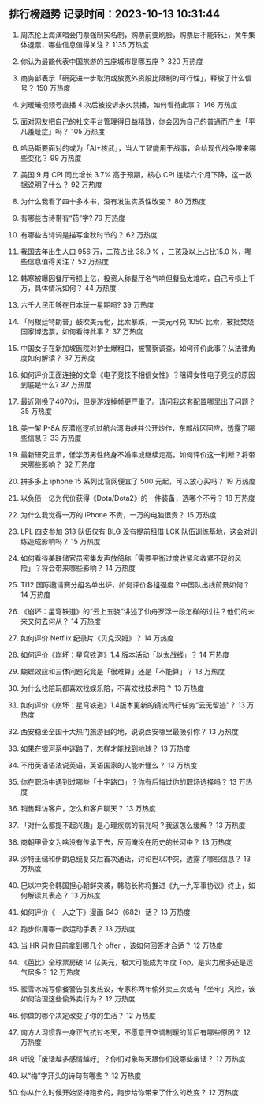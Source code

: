
## 排行榜趋势 记录时间：2023-10-13 10:31:44
  
  1. 周杰伦上海演唱会门票强制实名制，购票前要刷脸，购票后不能转让，黄牛集体退票，哪些信息值得关注？ 1135 万热度
    
  2. 你认为最能代表中国旅游的五座城市是哪五座？ 320 万热度
    
  3. 商务部表示「研究进一步取消或放宽外资股比限制的可行性」，释放了什么信号？ 150 万热度
    
  4. 刘暖曦视频号直播 4 次后被投诉永久禁播，如何看待此事？ 146 万热度
    
  5. 面对网友把自己的社交平台管理得日益精致，你会因为自己的普通而产生「平凡羞耻症」吗？ 105 万热度
    
  6. 哈马斯要面对的或为「AI+核武」，当人工智能用于战事，会给现代战争带来哪些变化？ 99 万热度
    
  7. 美国 9 月 CPI 同比增长 3.7% 高于预期，核心 CPI 连续六个月下降，这一数据说明了什么？ 92 万热度
    
  8. 为什么我看了四十多本书，没有发生实质性改变？ 80 万热度
    
  9. 有哪些古诗带有“药”字? 79 万热度
    
  10. 有哪些古诗词是描写金秋时节的？ 62 万热度
    
  11. 我国去年出生人口 956 万，二孩占比 38.9 % ，三孩及以上占比15.0 %，哪些信息值得关注？ 52 万热度
    
  12. 韩寒被曝因餐厅亏损上亿，投资人称餐厅名气响但餐品太难吃，自己亏损上千万，具体情况如何？ 44 万热度
    
  13. 六千人民币够在日本玩一星期吗? 39 万热度
    
  14. 「阿根廷特朗普」鼓吹美元化，比索暴跌，一美元可兑 1050 比索，被批焚烧国家博选票，如何看待此事？ 37 万热度
    
  15. 中国女子在新加坡医院对护士爆粗口，被警察调查，如何评价此事？从法律角度如何解读？ 37 万热度
    
  16. 如何评价正面连接的文章《电子竞技不相信女性》？阻碍女性电子竞技的原因到底是什么? 37 万热度
    
  17. 最近刚换了4070ti，但是游戏掉帧更严重了。请问我这套配置哪里出了问题？ 35 万热度
    
  18. 美一架 P-8A 反潜巡逻机过航台湾海峡并公开炒作，东部战区回应，透露了哪些信息？ 33 万热度
    
  19. 最新研究显示，低学历男性终身不婚率或继续走高，如何评价这一判断？将带来哪些影响？ 32 万热度
    
  20. 拼多多上 iphone 15 系列比官网便宜了 500 元起，可以放心买吗？ 19 万热度
    
  21. 以负债一亿为代价获得《Dota/Dota2》的一件装备，选哪个不亏？ 18 万热度
    
  22. 为什么我觉得一万的 iPhone 不贵，一万的电脑很贵？ 15 万热度
    
  23. LPL 四支参加 S13 队伍仅有 BLG 没有提前租借 LCK 队伍训练基地，这会对训练造成影响吗？ 15 万热度
    
  24. 如何看待美联储官员密集发声放鸽称「需要平衡过度收紧和收紧不足的风险」？将会带来哪些影响？ 14 万热度
    
  25. TI12 国际邀请赛分组名单出炉，如何评价各组强度？中国队出线前景如何？ 14 万热度
    
  26. 《崩坏：星穹铁道》的“云上五骁”讲述了仙舟罗浮一段怎样的过往？他们的未来又何去何从？ 14 万热度
    
  27. 如何评价 Netflix 纪录片《贝克汉姆》？ 14 万热度
    
  28. 如何评价《崩坏：星穹铁道》1.4 版本活动「以太战线」？ 14 万热度
    
  29. 蝴蝶效应和三体问题究竟是「很难算」还是「不能算」？ 13 万热度
    
  30. 为什么找陪玩都喜欢找娱乐陪，不喜欢找技术陪？ 13 万热度
    
  31. 如何评价《崩坏：星穹铁道》1.4版本更新的镜流同行任务“云无留迹”？ 13 万热度
    
  32. 西安稳坐全国十大热门旅游目的地，说说西安哪里最吸引你？ 13 万热度
    
  33. 如果在银河系中迷路了，怎样才能找到地球？ 13 万热度
    
  34. 不用英语语法说英语，英语国家的人能听懂么？ 13 万热度
    
  35. 你在职场中遇到过哪些「十字路口」？你有后悔过你的职场选择吗？ 13 万热度
    
  36. 销售拜访客户，怎么和客户聊天？ 13 万热度
    
  37. 「对什么都提不起兴趣」是心理疾病的前兆吗？我该怎么缓解？ 13 万热度
    
  38. 商朝甲骨文为啥没有传承下去，反而淹没在历史的长河中？ 13 万热度
    
  39. 沙特王储和伊朗总统复交后首次通话，讨论巴以冲突，透露了哪些信息？ 13 万热度
    
  40. 巴以冲突令韩国担心朝鲜突袭，韩防长称将推进《九一九军事协议》终止，如何解读其表态？ 13 万热度
    
  41. 如何评价《一人之下》漫画 643（682）话？ 13 万热度
    
  42. 跑步你用哪一款运动手表？ 13 万热度
    
  43. 当 HR 问你目前拿到哪几个 offer ，该如何回答才合适？ 12 万热度
    
  44. 《芭比》全球票房破 14 亿美元，极大可能成为年度 Top，是实力居多还是运气居多？ 12 万热度
    
  45. 蜜雪冰城写偷餐警告引发热议，专家称两年偷外卖三次或有「坐牢」风险，该如何治理这些偷外卖行为？ 12 万热度
    
  46. 你做的哪个决定改变了你的生活？ 12 万热度
    
  47. 南方人习惯靠一身正气抗过冬天，不愿意开空调制暖的背后有哪些原因？ 12 万热度
    
  48. 听说「废话越多感情越好」？你们对象每天跟你们说哪些废话？ 12 万热度
    
  49. 以“梅”字开头的诗句有哪些？ 12 万热度
    
  50. 你从什么时候开始坚持跑步的，跑步给你带来了什么的改变？ 12 万热度
    